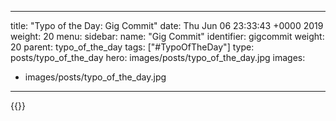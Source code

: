 
---
title: "Typo of the Day: Gig Commit"
date: Thu Jun 06 23:33:43 +0000 2019
weight: 20
menu:
  sidebar:
    name: "Gig Commit"
    identifier: gigcommit
    weight: 20
    parent: typo_of_the_day
tags: ["#TypoOfTheDay"]
type: posts/typo_of_the_day
hero: images/posts/typo_of_the_day.jpg
images:
- images/posts/typo_of_the_day.jpg
---


{{<x user="mariatta" id="1136778225181270016">}}

